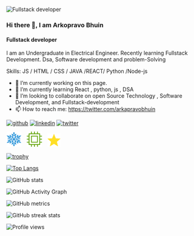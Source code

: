 ![Fullstack developer](https://pbs.twimg.com/profile_banners/415047141/1644559746/1080x360)
### Hi there 👋, I am Arkopravo Bhuin
#### Fullstack developer


I am an Undergraduate in Electrical Engineer. Recently learning Fullstack Development. Dsa, Software development and problem-Solving 

Skills:  JS / HTML / CSS / JAVA /REACT/ Python /Node-js

- 🔭 I’m currently working on this page. 
- 🌱 I’m currently learning React , python, js , DSA  
- 👯 I’m looking to collaborate on open Source Technology , Software Development, and Fullstack-development  
- 📫 How to reach me: https://twitter.com/arkapravobhuin 


[<img src='https://cdn.jsdelivr.net/npm/simple-icons@3.0.1/icons/github.svg' alt='github' height='40'>](https://github.com/Arkopravo1995)  [<img src='https://cdn.jsdelivr.net/npm/simple-icons@3.0.1/icons/linkedin.svg' alt='linkedin' height='40'>](https://www.linkedin.com/in/https://www.linkedin.com/in/arkopravo-bhuin-515065b9//)  [<img src='https://cdn.jsdelivr.net/npm/simple-icons@3.0.1/icons/twitter.svg' alt='twitter' height='40'>](https://twitter.com/https://twitter.com/arkapravobhuin)  

<a href='https://archiveprogram.github.com/'><img src='https://raw.githubusercontent.com/acervenky/animated-github-badges/master/assets/acbadge.gif' width='40' height='40'></a> <a href='https://docs.github.com/en/developers'><img src='https://raw.githubusercontent.com/acervenky/animated-github-badges/master/assets/devbadge.gif' width='40' height='40'></a> <a href='https://stars.github.com/'><img src='https://raw.githubusercontent.com/acervenky/animated-github-badges/master/assets/starbadge.gif' width='35' height='35'></a> 

[![trophy](https://github-profile-trophy.vercel.app/?username=Arkopravo1995)](https://github.com/ryo-ma/github-profile-trophy)

[![Top Langs](https://github-readme-stats.vercel.app/api/top-langs/?username=Arkopravo1995)](https://github.com/anuraghazra/github-readme-stats)

![GitHub stats](https://github-readme-stats.vercel.app/api?username=Arkopravo1995&show_icons=true)  

![GitHub Activity Graph](https://activity-graph.herokuapp.com/graph?username=Arkopravo1995)  

![GitHub metrics](https://metrics.lecoq.io/Arkopravo1995)  

![GitHub streak stats](https://github-readme-streak-stats.herokuapp.com/?user=Arkopravo1995)  

![Profile views](https://gpvc.arturio.dev/Arkopravo1995)  
